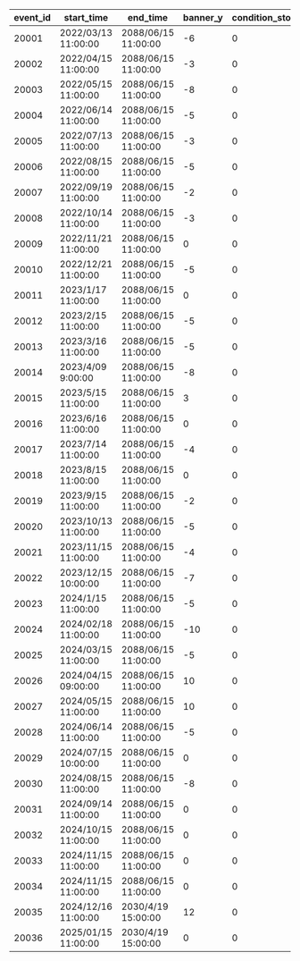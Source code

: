 |event_id|start_time|end_time|banner_y|condition_story_id|condition_chara_id|condition_main_quest_id|condition_shiori_quest_id|original_event_id|series_event_id|original_start_time|gojuon_order|help_index|
| --- | --- | --- | --- | --- | --- | --- | --- | --- | --- | --- | --- | --- |
|20001|2022/03/13 11:00:00|2088/06/15 11:00:00|-6|0|0|0|0|10001|0|2020/05/15 11:00:00|5032|1|
|20002|2022/04/15 11:00:00|2088/06/15 11:00:00|-3|0|0|0|0|10002|0|2020/06/08 11:00:00|8101|1|
|20003|2022/05/15 11:00:00|2088/06/15 11:00:00|-8|0|0|0|0|10003|0|2020/07/06 11:00:00|201|1|
|20004|2022/06/14 11:00:00|2088/06/15 11:00:00|-5|0|0|0|0|10004|0|2020/08/19 19:00:00|3394|1,2|
|20005|2022/07/13 11:00:00|2088/06/15 11:00:00|-3|0|0|0|0|10005|0|2020/09/16 19:00:00|3060|1,4|
|20006|2022/08/15 11:00:00|2088/06/15 11:00:00|-5|0|0|0|0|10006|0|2020/10/14 19:00:00|1412|1|
|20007|2022/09/19 11:00:00|2088/06/15 11:00:00|-2|0|0|0|0|10007|0|2020/10/26 11:00:00|3481|1,5|
|20008|2022/10/14 11:00:00|2088/06/15 11:00:00|-3|0|0|0|0|10008|0|2020/11/23 11:00:00|3490|1|
|20009|2022/11/21 11:00:00|2088/06/15 11:00:00|0|0|0|0|0|10009|0|2020/12/20 11:00:00|5402|1,6|
|20010|2022/12/21 11:00:00|2088/06/15 11:00:00|-5|0|0|0|0|10010|0|2021/1/18 9:00:00|2192|1,7|
|20011|2023/1/17 11:00:00|2088/06/15 11:00:00|0|0|0|0|0|10011|0|2021/02/14 11:00:00|5034|1,8|
|20012|2023/2/15 11:00:00|2088/06/15 11:00:00|-5|0|0|0|0|10012|0|2021/03/15 11:00:00|402|1|
|20013|2023/3/16 11:00:00|2088/06/15 11:00:00|-5|0|0|0|0|10013|0|2021/5/15 9:00:00|22|1,9|
|20014|2023/4/09 9:00:00|2088/06/15 11:00:00|-8|0|0|0|0|10015|0|2021/06/14 11:00:00|2174|1|
|20015|2023/5/15 11:00:00|2088/06/15 11:00:00|3|0|0|0|0|10019|0|2021/07/12 11:00:00|2222|1,10|
|20016|2023/6/16 11:00:00|2088/06/15 11:00:00|0|0|0|0|0|10021|0|2021/08/09 11:00:00|6040|1,11|
|20017|2023/7/14 11:00:00|2088/06/15 11:00:00|-4|0|0|0|0|10023|0|2021/8/31 12:00:00|6481|1|
|20018|2023/8/15 11:00:00|2088/06/15 11:00:00|0|0|0|0|0|10025|0|2021/10/04 11:00:00|8152|1,12|
|20019|2023/9/15 11:00:00|2088/06/15 11:00:00|-2|0|0|0|0|10027|0|2021/11/1 11:00:00|3420|1|
|20020|2023/10/13 11:00:00|2088/06/15 11:00:00|-5|0|0|0|0|10029|0|2021/11/30 11:00:00|5283|1,13|
|20021|2023/11/15 11:00:00|2088/06/15 11:00:00|-4|0|0|0|0|10031|0|2021/12/31 11:00:00|1311|1,14|
|20022|2023/12/15 10:00:00|2088/06/15 11:00:00|-7|0|0|0|0|10033|0|2022/1/31 12:00:00|6055|1,15|
|20023|2024/1/15 11:00:00|2088/06/15 11:00:00|-5|0|0|0|0|10038|0|2022/03/31 11:00:00|2022|1|
|20024|2024/02/18 11:00:00|2088/06/15 11:00:00|-10|0|0|0|0|10040|0|2022/04/30 11:00:00|6011|1|
|20025|2024/03/15 11:00:00|2088/06/15 11:00:00|-5|0|0|0|0|10042|0|2022/05/31 11:00:00|5221|1,16|
|20026|2024/04/15 09:00:00|2088/06/15 11:00:00|10|0|0|0|0|10044|0|2022/06/30 11:00:00|3040|1,17|
|20027|2024/05/15 11:00:00|2088/06/15 11:00:00|10|0|0|0|0|10046|0|2022/07/31 11:00:00|6120|1,18|
|20028|2024/06/14 11:00:00|2088/06/15 11:00:00|-5|0|0|0|0|10048|0|2022/08/31 11:00:00|5033|1|
|20029|2024/07/15 10:00:00|2088/06/15 11:00:00|0|0|0|0|0|10050|0|2022/09/30 11:00:00|5151|1,19|
|20030|2024/08/15 11:00:00|2088/06/15 11:00:00|-8|0|0|0|0|10052|0|2022/10/30 11:00:00|6056|1|
|20031|2024/09/14 11:00:00|2088/06/15 11:00:00|0|0|0|0|0|10054|0|2022/11/30 11:00:00|3351|1,20|
|20032|2024/10/15 11:00:00|2088/06/15 11:00:00|0|0|0|0|0|10056|0|2022/12/31 11:00:00|2191|1,21|
|20033|2024/11/15 11:00:00|2088/06/15 11:00:00|0|0|0|0|0|10058|0|2023/01/31 11:00:00|1122|1,22|
|20034|2024/11/15 11:00:00|2088/06/15 11:00:00|0|0|0|0|0|10059|20033|2023/02/10 11:00:00|1123|1,22|
|20035|2024/12/16 11:00:00|2030/4/19 15:00:00|12|0|0|0|0|10061|0|2023/02/28 11:00:00|2193|1,23|
|20036|2025/01/15 11:00:00|2030/4/19 15:00:00|0|0|0|0|0|10064|0|2023/03/28 11:00:00|5010|1|